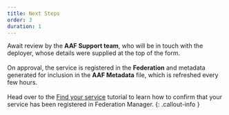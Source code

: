 ```yaml
---
title: Next Steps
order: 3
duration: 1
---
```


Await review by the **AAF Support team**, who will be in touch with the deployer, whose details were supplied at the top of the form.
<br>
<br>
On approval, the service is registered in the **Federation** and metadata generated for inclusion in the **AAF Metadata** file, which is refreshed every few hours.
<br>
<br>
Head over to the [Find your service](/find-your-registered-services/01-overview) tutorial to learn how to confirm that your service has been registered in Federation Manager.
{: .callout-info }